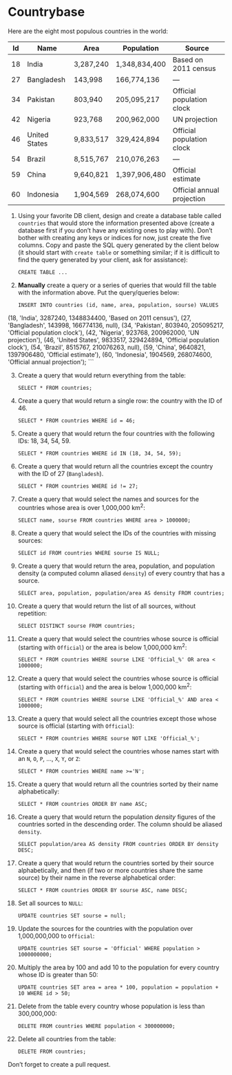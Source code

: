 # Countrybase

Here are the eight most populous countries in the world:

| Id | Name           | Area      | Population    | Source                     |
|----|----------------|-----------|---------------|----------------------------|
| 18 |  India         | 3,287,240 | 1,348,834,400 | Based on 2011 census       |
| 27 |  Bangladesh    | 143,998   | 166,774,136   | —                          |
| 34 |  Pakistan      | 803,940   | 205,095,217   | Official population clock  |
| 42 |  Nigeria       | 923,768   | 200,962,000   | UN projection              |
| 46 |  United States | 9,833,517 | 329,424,894   | Official population clock  |
| 54 |  Brazil        | 8,515,767 | 210,076,263   | —                          |
| 59 |  China         | 9,640,821 | 1,397,906,480 | Official estimate          |
| 60 |  Indonesia     | 1,904,569 | 268,074,600   | Official annual projection |

1. Using your favorite DB client, design and create a database table called `countries` that would store the information presented above (create a database first if you don’t have any existing ones to play with). Don’t bother with creating any keys or indices for now, just create the five columns. Copy and paste the SQL query generated by the client below (it should start with `create table` or something similar; if it is difficult to find the query generated by your client, ask for assistance):

    ```postgresql
    CREATE TABLE ...
    ```

2. **Manually** create a query or a series of queries that would fill the table with the information above. Put the query/queries below:

    ```postgresql
    INSERT INTO countries (id, name, area, population, sourse) VALUES
(18, 'India', 3287240, 1348834400, 'Based on 2011 census'),
(27, 'Bangladesh', 143998, 166774136, null),
(34, 'Pakistan', 803940, 205095217, 'Official population clock'),
(42, 'Nigeria', 923768, 200962000, 'UN projection'),
(46, 'United States', 9833517, 329424894, 'Official population clock'),
(54, 'Brazil', 8515767, 210076263, null),
(59, 'China', 9640821, 1397906480, 'Official estimate'),
(60, 'Indonesia', 1904569, 268074600, 'Official annual projection');
    ```

3. Create a query that would return everything from the table:

    ```postgresql
    SELECT * FROM countries;
    ```

4. Create a query that would return a single row: the country with the ID of 46.

    ```postgresql
    SELECT * FROM countries WHERE id = 46;
    ```

5. Create a query that would return the four countries with the following IDs: 18, 34, 54, 59.

    ```postgresql
    SELECT * FROM countries WHERE id IN (18, 34, 54, 59);
    ```

6. Create a query that would return all the countries except the country with the ID of 27 (`Bangladesh`).

    ```postgresql
    SELECT * FROM countries WHERE id != 27;
    ```

7. Create a query that would select the names and sources for the countries whose area is over 1,000,000 km<sup>2</sup>:

    ```postgresql
    SELECT name, sourse FROM countries WHERE area > 1000000;
    ```

8. Create a query that would select the IDs of the countries with missing sources:

    ```postgresql
    SELECT id FROM countries WHERE sourse IS NULL;
    ```

9. Create a query that would return the area, population, and population density (a computed column aliased `density`) of every country that has a source.

    ```postgresql
    SELECT area, population, population/area AS density FROM countries;
    ```

10. Create a query that would return the list of all sources, without repetition:

    ```postgresql
    SELECT DISTINCT sourse FROM countries;
    ```

11. Create a query that would select the countries whose source is official (starting with `Official`) or the area is below 1,000,000 km<sup>2</sup>:

    ```postgresql
    SELECT * FROM countries WHERE sourse LIKE 'Official_%' OR area < 1000000;
    ```

12. Create a query that would select the countries whose source is official (starting with `Official`) and the area is below 1,000,000 km<sup>2</sup>:

    ```postgresql
    SELECT * FROM countries WHERE sourse LIKE 'Official_%' AND area < 1000000;
    ```

13. Create a query that would select all the countries except those whose source is official (starting with `Official`):

    ```postgresql
    SELECT * FROM countries WHERE sourse NOT LIKE 'Official_%';
    ```

14. Create a query that would select the countries whose names start with an `N`, `O`, `P`, ..., `X`, `Y`, or `Z`:

    ```postgresql
    SELECT * FROM countries WHERE name >='N';
    ```

15. Create a query that would return all the countries sorted by their name alphabetically:

    ```postgresql
    SELECT * FROM countries ORDER BY name ASC;
    ```

16. Create a query that would return the population _density_ figures of the countries sorted in the descending order. The column should be aliased `density`.

    ```postgresql
    SELECT population/area AS density FROM countries ORDER BY density DESC;
    ```

17. Create a query that would return the countries sorted by their source alphabetically, and then (if two or more countries share the same source) by their name in the reverse alphabetical order:

    ```postgresql
    SELECT * FROM countries ORDER BY sourse ASC, name DESC;
    ```

18. Set all sources to `NULL`:

    ```postgresql
    UPDATE countries SET sourse = null;
    ```

19. Update the sources for the countries with the population over 1,000,000,000 to `Official`:

    ```postgresql
    UPDATE countries SET sourse = 'Official' WHERE population > 1000000000;
    ```

20. Multiply the area by 100 and add 10 to the population for every country whose ID is greater than 50:

    ```postgresql
    UPDATE countries SET area = area * 100, population = population + 10 WHERE id > 50;
    ```

21. Delete from the table every country whose population is less than 300,000,000:

    ```postgresql
    DELETE FROM countries WHERE population < 300000000;
    ```

22. Delete all countries from the table:

    ```postgresql
    DELETE FROM countries;
    ```

Don’t forget to create a pull request.
